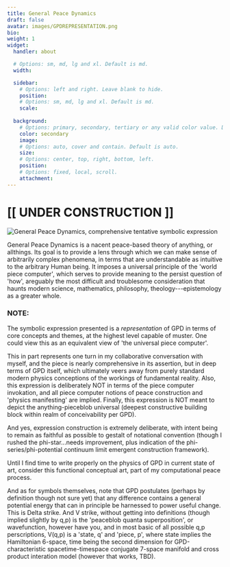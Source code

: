 ```yaml
---
title: General Peace Dynamics
draft: false
avatar: images/GPDREPRESENTATION.png
bio:
weight: 1
widget:
  handler: about

  # Options: sm, md, lg and xl. Default is md.
  width:

  sidebar:
    # Options: left and right. Leave blank to hide.
    position:
    # Options: sm, md, lg and xl. Default is md.
    scale:
  
  background:
    # Options: primary, secondary, tertiary or any valid color value. Default is primary.
    color: secondary
    image:
    # Options: auto, cover and contain. Default is auto.
    size:
    # Options: center, top, right, bottom, left.
    position:
    # Options: fixed, local, scroll.
    attachment: 
---
```

# [[ UNDER CONSTRUCTION ]]

![General Peace Dynamics, comprehensive tentative symbolic expression](images/GPDREPRESENTATION.png)

General Peace Dynamics is a nacent peace-based theory of anything, or allthings. Its goal is to provide a lens through which we can make sense of arbitrarily complex phenomena, in terms that are understandable as intuitive to the arbitrary Human being. It imposes a universal principle of the 'world piece computer', which serves to provide meaning to the persist question of 'how', areguably the most difficult and troublesome consideration that haunts modern science, mathematics, philosophy, theology---epistemology as a greater whole.

### NOTE:
The symbolic expression presented is a _representation_ of GPD in terms of core concepts and themes, at the highest level capable of muster. One could view this as an equivalent view of 'the universal piece computer'.

This in part represents one turn in my collaborative conversation with myself, and the piece is nearly comprehensive in its assertion, but in deep terms of GPD itself, which ultimately veers away from purely standard modern physics conceptions of the workings of fundamental reality. Also, this expression is deliberately NOT in terms of the piece computer invokation, and all piece computer notions of peace construction and 'physics manifesting' are implied. Finally, this expression is NOT meant to depict the anything-pieceblob universal (deepest constructive building block within realm of conceivability per GPD).

And yes, expression construction is extremely deliberate, with intent being to remain as faithful as possible to gestalt of notational convention (though I rushed the phi-star...needs improvement, plus indication of the phi-series/phi-potential continuum limit emergent construction framework).

Until I find time to write properly on the physics of GPD in current state of art, consider this functional conceptual art, part of my computational peace process.

And as for symbols themselves, note that GPD postulates (perhaps by definition though not sure yet) that any difference contains a general potential energy that can in principle be harnessed to power useful change. This is Delta strike. And V strike, without getting into definitions (though implied slightly by q,p) is the 'peaceblob quanta superposition', or wavefunction, however have you, and in most basic of all possible q,p perscriptions, V(q,p) is a 'state, q' and 'piece, p', where state implies the Hamiltonian 6-space, time being the second dimension for GPD-characteristic spacetime-timespace conjugate 7-space manifold and cross product interation model (however that works, TBD).



